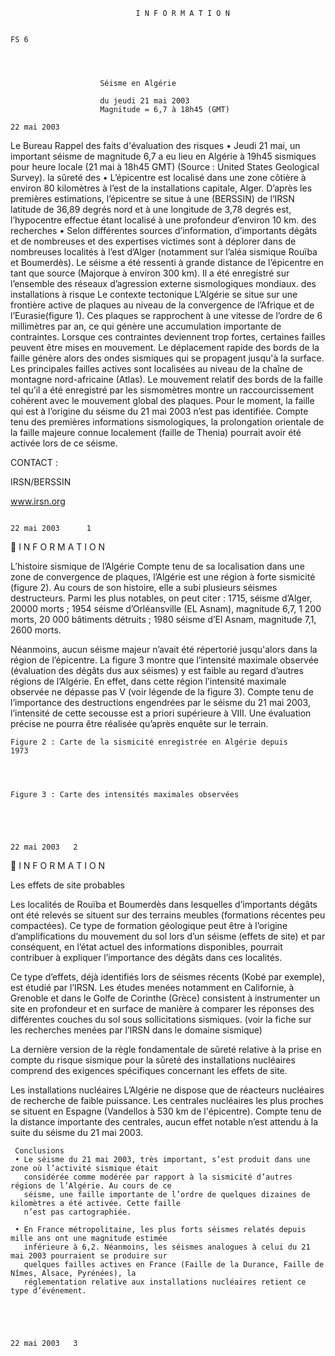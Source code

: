                                 I N F O R M A T I O N

                                                                                                                   FS 6




                        Séisme en Algérie

                        du jeudi 21 mai 2003
                        Magnitude = 6,7 à 18h45 (GMT)
                                                                                                22 mai 2003



 Le Bureau             Rappel des faits
 d'évaluation
 des risques           • Jeudi 21 mai, un important séisme de magnitude 6,7 a eu lieu en Algérie à 19h45
 sismiques pour          heure locale (21 mai à 18h45 GMT) (Source : United States Geological Survey).
 la sûreté des
                       • L’épicentre est localisé dans une zone côtière à environ 80 kilomètres à l’est de la
 installations           capitale, Alger. D’après les premières estimations, l’épicentre se situe à une
 (BERSSIN) de l’IRSN     latitude de 36,89 degrés nord et à une longitude de 3,78 degrés est, l’hypocentre
 effectue                étant localisé à une profondeur d’environ 10 km.
 des recherches
                       • Selon différentes sources d’information, d’importants dégâts et de nombreuses
 et des expertises
                         victimes sont à déplorer dans de nombreuses localités à l’est d’Alger (notamment
 sur l’aléa sismique     Rouïba et Boumerdès). Le séisme a été ressenti à grande distance de l’épicentre
 en tant que source      (Majorque à environ 300 km). Il a été enregistré sur l’ensemble des réseaux
 d’agression externe     sismologiques mondiaux.
 des installations
 à risque              Le contexte tectonique
                       L’Algérie se situe sur une frontière active de plaques au niveau de la convergence de
                         l’Afrique et de l’Eurasie(figure 1). Ces plaques se rapprochent à une vitesse de
                         l’ordre de 6 millimètres par an, ce qui génère une accumulation importante de
                         contraintes. Lorsque ces contraintes deviennent trop fortes, certaines failles
                         peuvent être mises en mouvement. Le déplacement rapide des bords de la faille
                         génère alors des ondes sismiques qui se propagent jusqu'à la surface. Les principales
                         failles actives sont localisées au niveau de la chaîne de montagne nord-africaine
                         (Atlas). Le mouvement relatif des bords de la faille tel qu’il a été enregistré par les
                         sismomètres montre un raccourcissement cohérent avec le mouvement global des
                         plaques. Pour le moment, la faille qui est à l’origine du séisme du 21 mai 2003 n’est
                         pas identifiée. Compte tenu des premières informations sismologiques, la
                         prolongation orientale de la faille majeure connue localement (faille de Thenia)
                         pourrait avoir été activée lors de ce séisme.




CONTACT :

IRSN/BERSSIN




www.irsn.org


                                                                                                     22 mai 2003      1
                                    I N F O R M A T I O N

L’histoire sismique de l’Algérie
Compte tenu de sa localisation dans une zone de convergence de plaques, l’Algérie est une région à forte sismicité
(figure 2). Au cours de son histoire, elle a subi plusieurs séismes destructeurs. Parmi les plus notables, on peut
citer : 1715, séisme d’Alger, 20000 morts ; 1954 séisme d’Orléansville (EL Asnam), magnitude 6,7, 1 200 morts, 20
000 bâtiments détruits ; 1980 séisme d’El Asnam, magnitude 7,1, 2600 morts.

Néanmoins, aucun séisme majeur n’avait été répertorié jusqu'alors dans la région de l’épicentre. La figure 3
montre que l’intensité maximale observée (évaluation des dégâts dus aux séismes) y est faible au regard d’autres
régions de l’Algérie. En effet, dans cette région l’intensité maximale observée ne dépasse pas V (voir légende de
la figure 3). Compte tenu de l’importance des destructions engendrées par le séisme du 21 mai 2003, l’intensité
de cette secousse est a priori supérieure à VIII. Une évaluation précise ne pourra être réalisée qu’après enquête
sur le terrain.




    Figure 2 : Carte de la sismicité enregistrée en Algérie depuis
    1973




    Figure 3 : Carte des intensités maximales observées




                                                                                                       22 mai 2003   2
                                    I N F O R M A T I O N

Les effets de site probables

Les localités de Rouïba et Boumerdès dans lesquelles d’importants dégâts ont été relevés se situent sur des
terrains meubles (formations récentes peu compactées). Ce type de formation géologique peut être à l’origine
d’amplifications du mouvement du sol lors d’un séisme (effets de site) et par conséquent, en l’état actuel des
informations disponibles, pourrait contribuer à expliquer l’importance des dégâts dans ces localités.

Ce type d’effets, déjà identifiés lors de séismes récents (Kobé par exemple), est étudié par l’IRSN. Les études
menées notamment en Californie, à Grenoble et dans le Golfe de Corinthe (Grèce) consistent à instrumenter un
site en profondeur et en surface de manière à comparer les réponses des différentes couches du sol sous
sollicitations sismiques. (voir la fiche sur les recherches menées par l’IRSN dans le domaine sismique)

La dernière version de la règle fondamentale de sûreté relative à la prise en compte du risque sismique pour la
sûreté des installations nucléaires comprend des exigences spécifiques concernant les effets de site.


Les installations nucléaires
 L’Algérie ne dispose que de réacteurs nucléaires de recherche de faible puissance. Les centrales nucléaires les
plus proches se situent en Espagne (Vandellos à 530 km de l'épicentre). Compte tenu de la distance importante des
centrales, aucun effet notable n’est attendu à la suite du séisme du 21 mai 2003.




     Conclusions
     • Le séisme du 21 mai 2003, très important, s’est produit dans une zone où l’activité sismique était
       considérée comme modérée par rapport à la sismicité d’autres régions de l’Algérie. Au cours de ce
       séisme, une faille importante de l’ordre de quelques dizaines de kilomètres a été activée. Cette faille
       n’est pas cartographiée.

     • En France métropolitaine, les plus forts séismes relatés depuis mille ans ont une magnitude estimée
       inférieure à 6,2. Néanmoins, les séismes analogues à celui du 21 mai 2003 pourraient se produire sur
       quelques failles actives en France (Faille de la Durance, Faille de Nîmes, Alsace, Pyrénées), la
       réglementation relative aux installations nucléaires retient ce type d’événement.




                                                                                                      22 mai 2003   3
